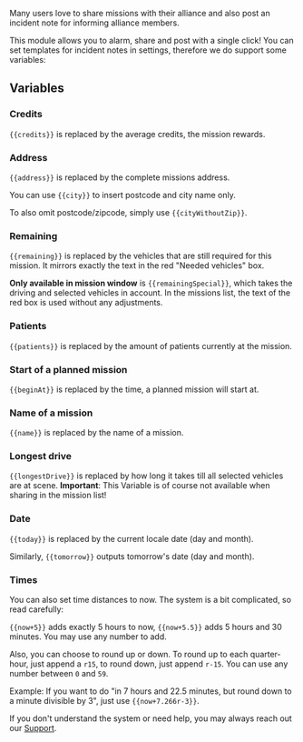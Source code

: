 Many users love to share missions with their alliance and also post an incident note for informing alliance members.

This module allows you to alarm, share and post with a single click!
You can set templates for incident notes in settings, therefore we do support some variables:

## Variables

### Credits

``{{credits}}`` is replaced by the average credits, the mission rewards.

### Address

``{{address}}`` is replaced by the complete missions address.

You can use ``{{city}}`` to insert postcode and city name only.

To also omit postcode/zipcode, simply use ``{{cityWithoutZip}}``.

### Remaining

``{{remaining}}`` is replaced by the vehicles that are still required for this mission.
It mirrors exactly the text in the red "Needed vehicles" box.

**Only available in mission window** is ``{{remainingSpecial}}``,
 which takes the driving and selected vehicles in account.
In the missions list, the text of the red box is used without any adjustments.

### Patients

``{{patients}}`` is replaced by the amount of patients currently at the mission.

### Start of a planned mission

``{{beginAt}}`` is replaced by the time, a planned mission will start at.

### Name of a mission

``{{name}}`` is replaced by the name of a mission.

### Longest drive

``{{longestDrive}}`` is replaced by how long it takes till all selected vehicles are at scene.
**Important**: This Variable is of course not available when sharing in the mission list!

### Date

``{{today}}`` is replaced by the current locale date (day and month).

Similarly, ``{{tomorrow}}`` outputs tomorrow's date (day and month).

### Times

You can also set time distances to now. The system is a bit complicated, so read carefully:

``{{now+5}}`` adds exactly 5 hours to now,
 ``{{now+5.5}}`` adds 5 hours and 30 minutes.
You may use any number to add.

Also, you can choose to round up or down.
To round up to each quarter-hour, just append a `r15`, to round down, just append `r-15`.
You can use any number between `0` and `59`.

Example:
If you want to do "in 7 hours and 22.5 minutes, but round down to a minute divisible by 3", just use ``{{now+7.266r-3}}``.

If you don't understand the system or need help, you may always reach out our [Support](../../support.md).
